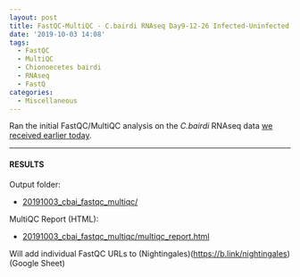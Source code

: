 ```yaml
---
layout: post
title: FastQC-MultiQC - C.bairdi RNAseq Day9-12-26 Infected-Uninfected
date: '2019-10-03 14:08'
tags:
  - FastQC
  - MultiQC
  - Chionoecetes bairdi
  - RNAseq
  - FastQ
categories:
  - Miscellaneous
---
```

Ran the initial FastQC/MultiQC analysis on the _C.bairdi_ RNAseq data [we received earlier today](https://robertslab.github.io/sams-notebook/2019/10/03/Data-Received-C.bairdi-RNAseq-Day9-12-26-Infected-Uninfected.html).

---

#### RESULTS

Output folder:

- [20191003_cbai_fastqc_multiqc/](https://gannet.fish.washington.edu/Atumefaciens/20191003_cbai_fastqc_multiqc/)

MultiQC Report (HTML):

- [20191003_cbai_fastqc_multiqc/multiqc_report.html](https://gannet.fish.washington.edu/Atumefaciens/20191003_cbai_fastqc_multiqc/multiqc_report.html)

Will add individual FastQC URLs to (Nightingales)(https://b.link/nightingales)(Google Sheet)
